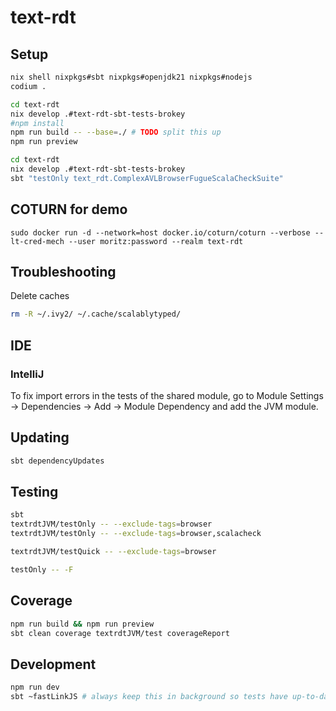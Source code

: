# text-rdt

## Setup
```bash
nix shell nixpkgs#sbt nixpkgs#openjdk21 nixpkgs#nodejs
codium .

cd text-rdt
nix develop .#text-rdt-sbt-tests-brokey
#npm install
npm run build -- --base=./ # TODO split this up
npm run preview

cd text-rdt
nix develop .#text-rdt-sbt-tests-brokey
sbt "testOnly text_rdt.ComplexAVLBrowserFugueScalaCheckSuite"

```

## COTURN for demo

```
sudo docker run -d --network=host docker.io/coturn/coturn --verbose --lt-cred-mech --user moritz:password --realm text-rdt
```

## Troubleshooting

Delete caches

```bash
rm -R ~/.ivy2/ ~/.cache/scalablytyped/
```

## IDE

### IntelliJ

To fix import errors in the tests of the shared module, go to Module Settings -> Dependencies -> Add -> Module Dependency and add the JVM module.

## Updating

```bash
sbt dependencyUpdates
```

## Testing

```bash
sbt
textrdtJVM/testOnly -- --exclude-tags=browser
textrdtJVM/testOnly -- --exclude-tags=browser,scalacheck

textrdtJVM/testQuick -- --exclude-tags=browser

testOnly -- -F
```

## Coverage

```bash
npm run build && npm run preview
sbt clean coverage textrdtJVM/test coverageReport
```

## Development

```bash
npm run dev
sbt ~fastLinkJS # always keep this in background so tests have up-to-date code
```
